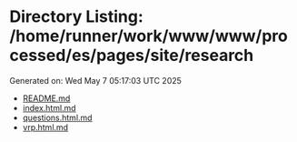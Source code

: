 # Directory Listing: /home/runner/work/www/www/processed/es/pages/site/research
Generated on: Wed May  7 05:17:03 UTC 2025

- [README.md](README.md)
- [index.html.md](index.html.md)
- [questions.html.md](questions.html.md)
- [vrp.html.md](vrp.html.md)
